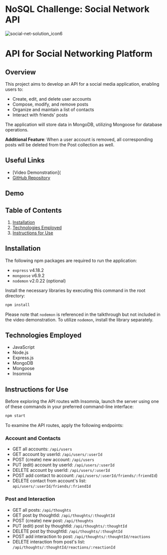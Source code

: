# NoSQL Challenge: Social Network API

![social-net-solution_icon6](https://user-images.githubusercontent.com/113915529/228991431-569833c3-27bf-424c-901a-66d4262aab52.svg)


# API for Social Networking Platform

## Overview

This project aims to develop an API for a social media application, enabling users to:

- Create, edit, and delete user accounts
- Compose, modify, and remove posts 
- Organize and maintain a list of contacts
- Interact with friends' posts 

The application will store data in MongoDB, utilizing Mongoose for database operations.

**Additional Feature**: When a user account is removed, all corresponding posts will be deleted from the Post collection as well.

## Useful Links

- [Video Demonstration](
- [GitHub Repository]()

## Demo





## Table of Contents

1. [Installation](#installation)
2. [Technologies Employed](#technologies-employed)
3. [Instructions for Use](#instructions-for-use)

## Installation

The following npm packages are required to run the application:

- `express` v4.18.2
- `mongoose` v6.9.2
- `nodemon` v2.0.22 (optional)

Install the necessary libraries by executing this command in the root directory:

```bash
npm install
```

Please note that `nodemon` is referenced in the talkthrough but not included in the video demonstration. To utilize `nodemon`, install the library separately.

## Technologies Employed

- JavaScript
- Node.js
- Express.js
- MongoDB
- Mongoose
- Insomnia

## Instructions for Use

Before exploring the API routes with Insomnia, launch the server using one of these commands in your preferred command-line interface:

```bash
npm start
```

To examine the API routes, apply the following endpoints:

### Account and Contacts

- GET all accounts: `/api/users`
- GET account by userId: `/api/users/:userId`
- POST (create) new account: `/api/users`
- PUT (edit) account by userId: `/api/users/:userId`
- DELETE account by userId: `/api/users/:userId`
- POST add contact to account: `/api/users/:userId/friends/:friendId`)
- DELETE contact from account's list: `api/users/:userId/friends/:friendId`

### Post and Interaction

- GET all posts: `/api/thoughts`
- GET post by thoughtId: `/api/thoughts/:thoughtId`
- POST (create) new post: `/api/thoughts`
- PUT (edit) post by thoughtId: `/api/thoughts/:thoughtId`
- DELETE post by thoughtId: `/api/thoughts/:thoughtId`
- POST add interaction to post: `/api/thoughts/:thoughtId/reactions`
- DELETE interaction from post's list: `/api/thoughts/:thoughtId/reactions/:reactionId`


